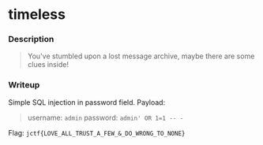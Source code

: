 # timeless
### Description
> You've stumbled upon a lost message archive, maybe there are some clues inside!

### Writeup

Simple SQL injection in password field.
Payload: 
> username: `admin`
> password: `admin' OR 1=1 -- -`

Flag: `jctf{LOVE_ALL_TRUST_A_FEW_&_DO_WRONG_TO_NONE}`
